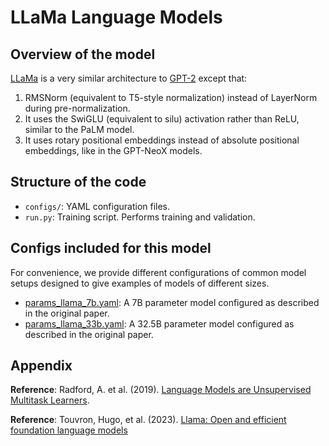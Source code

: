 # LLaMa Language Models

## Overview of the model

[LLaMa](https://arxiv.org/pdf/2302.13971.pdf) is a very similar architecture to [GPT-2](https://d4mucfpksywv.cloudfront.net/better-language-models/language-models.pd) except that:
1. RMSNorm (equivalent to T5-style normalization) instead of LayerNorm during pre-normalization.
2. It uses the SwiGLU (equivalent to silu) activation rather than ReLU, similar to the PaLM model.
3. It uses rotary positional embeddings instead of absolute positional embeddings, like in the GPT-NeoX models.


## Structure of the code

-   `configs/`: YAML configuration files.
-   `run.py`: Training script. Performs training and validation.

## Configs included for this model

For convenience, we provide different configurations of common model setups designed to give examples of models of different sizes.

- [params_llama_7b.yaml](./configs/params_llama_7b.yaml): A 7B parameter model configured as described in the original paper.
- [params_llama_33b.yaml](./configs/params_llama_33b.yaml): A 32.5B parameter model configured as described in the original paper.


## Appendix

**Reference**: Radford, A. et al. (2019). [Language Models are Unsupervised Multitask Learners](https://d4mucfpksywv.cloudfront.net/better-language-models/language-models.pdf).

**Reference**: Touvron, Hugo, et al. (2023). [Llama: Open and efficient foundation language models](https://arxiv.org/pdf/2302.13971.pdf)